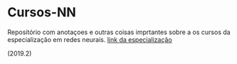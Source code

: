 # Cursos-NN

Repositório com anotaçoes e outras coisas imprtantes sobre a os cursos da especialização em redes neurais.  [link da especialização](https://www.coursera.org/specializations/deep-learning)


(2019.2)
